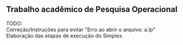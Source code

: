 ## Trabalho acadêmico de Pesquisa Operacional ##    

TODO:   
Correção/Instruções para evitar "Erro ao abrir o arquivo: a.lp"   
Elaboração das etapas de execução do Simplex   
